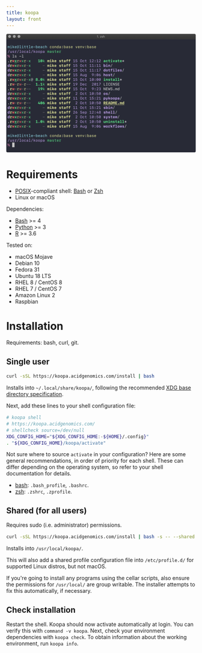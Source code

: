 ```yaml
---
title: koopa
layout: front
---
```


![Screenshot](images/screenshot.png)

# Requirements

- [POSIX][]-compliant shell: [Bash][] or [Zsh][]
- Linux or macOS

Dependencies:

- [Bash][] >= 4
- [Python][] >= 3
- [R][] >= 3.6

Tested on:

- macOS Mojave
- Debian 10
- Fedora 31
- Ubuntu 18 LTS
- RHEL 8 / CentOS 8
- RHEL 7 / CentOS 7
- Amazon Linux 2
- Raspbian

# Installation

Requirements: bash, curl, git.

## Single user

```sh
curl -sSL https://koopa.acidgenomics.com/install | bash
```

Installs into `~/.local/share/koopa/`, following the recommended [XDG base directory specification](https://specifications.freedesktop.org/basedir-spec/basedir-spec-latest.html).

Next, add these lines to your shell configuration file:

```sh
# koopa shell
# https://koopa.acidgenomics.com/
# shellcheck source=/dev/null
XDG_CONFIG_HOME="${XDG_CONFIG_HOME:-${HOME}/.config}"
. "${XDG_CONFIG_HOME}/koopa/activate"
```

Not sure where to source `activate` in your configuration? Here are some general recommendations, in order of priority for each shell. These can differ depending on the operating system, so refer to your shell documentation for details.

- [bash][]: `.bash_profile`, `.bashrc`.
- [zsh][]: `.zshrc`, `.zprofile`.

## Shared (for all users)

Requires sudo (i.e. administrator) permissions.

```sh
curl -sSL https://koopa.acidgenomics.com/install | bash -s -- --shared
```

Installs into `/usr/local/koopa/`.

This will also add a shared profile configuration file into `/etc/profile.d/` for supported Linux distros, but not macOS.

If you're going to install any programs using the cellar scripts, also ensure the permissions for `/usr/local/` are group writable. The installer attempts to fix this automatically, if necessary.

## Check installation

Restart the shell. Koopa should now activate automatically at login. You can verify this with `command -v koopa`. Next, check your environment dependencies with `koopa check`. To obtain information about the working environment, run `koopa info`.

[aspera connect]: https://downloads.asperasoft.com/connect2/
[bash]: https://www.gnu.org/software/bash/  "Bourne Again SHell"
[bcbio]: https://bcbio-nextgen.readthedocs.io/
[conda]: https://conda.io/
[dash]: https://wiki.archlinux.org/index.php/Dash  "Debian Almquist SHell"
[dotfiles]: https://github.com/mjsteinbaugh/dotfiles/
[fish]: https://fishshell.com/  "Friendly Interactive SHell"
[git]: https://git-scm.com/
[koopa]: https://koopa.acidgenomics.com/
[ksh]: http://www.kornshell.com/  "KornSHell"
[pgp]: https://www.openpgp.org/
[posix]: https://en.wikipedia.org/wiki/POSIX  "Portable Operating System Interface"
[python]: https://www.python.org/
[python]: https://www.python.org/
[r]: https://www.r-project.org/
[r]: https://www.r-project.org/
[ssh]: https://en.wikipedia.org/wiki/Secure_Shell
[tcsh]: https://en.wikipedia.org/wiki/Tcsh  "TENEX C Shell"
[zsh]: https://www.zsh.org/  "Z SHell"
